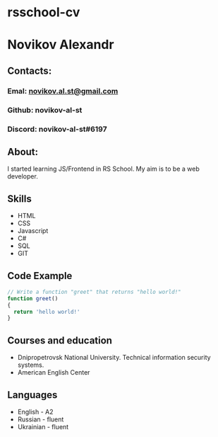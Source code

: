 # rsschool-cv



# Novikov Alexandr



## Contacts:

### Emal: novikov.al.st@gmail.com
### Github: novikov-al-st
### Discord: novikov-al-st#6197



## About:

I started learning JS/Frontend in RS School. My aim is to be a web developer.



## Skills

- HTML
- CSS
- Javascript
- C#
- SQL
- GIT



## Code Example

```javascript
// Write a function "greet" that returns "hello world!"
function greet()
{
  return 'hello world!'
}
```



## Courses and education

- Dnipropetrovsk National University. Technical information security systems.
- American English Center



## Languages

- English - A2
- Russian - fluent
- Ukrainian - fluent

